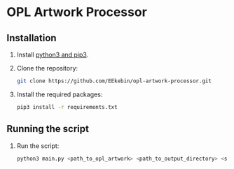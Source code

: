 # OPL Artwork Processor


## Installation

1. Install [python3 and pip3](https://python.org).

2. Clone the repository:
    ```sh
    git clone https://github.com/EEkebin/opl-artwork-processor.git
    ```

3. Install the required packages:
    ```sh
    pip3 install -r requirements.txt
    ```


## Running the script

1. Run the script:
    ```sh
    python3 main.py <path_to_opl_artwork> <path_to_output_directory> <suffix>
    ```

